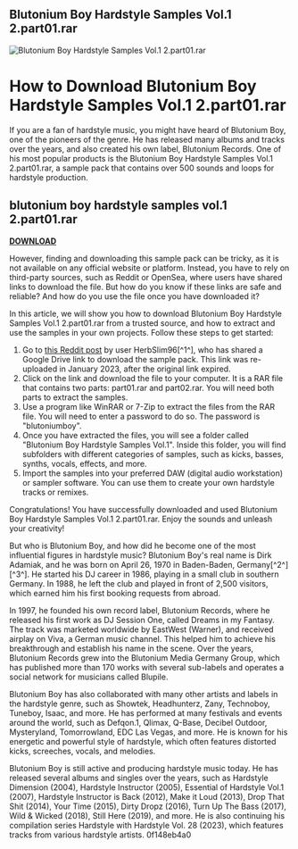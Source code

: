 ## Blutonium Boy Hardstyle Samples Vol.1 2.part01.rar

 
![Blutonium Boy Hardstyle Samples Vol.1 2.part01.rar](https://image.jimcdn.com/app/cms/image/transf/none/path/sd8542b2842d5a9a0/image/i1c74b313df1776bf/version/1346726844/image.png)

 
# How to Download Blutonium Boy Hardstyle Samples Vol.1 2.part01.rar
 
If you are a fan of hardstyle music, you might have heard of Blutonium Boy, one of the pioneers of the genre. He has released many albums and tracks over the years, and also created his own label, Blutonium Records. One of his most popular products is the Blutonium Boy Hardstyle Samples Vol.1 2.part01.rar, a sample pack that contains over 500 sounds and loops for hardstyle production.
 
## blutonium boy hardstyle samples vol.1 2.part01.rar


[**DOWNLOAD**](https://www.google.com/url?q=https%3A%2F%2Fcinurl.com%2F2tK1yh&sa=D&sntz=1&usg=AOvVaw1fgcX-jaqeXe5oYioEgSMJ)

 
However, finding and downloading this sample pack can be tricky, as it is not available on any official website or platform. Instead, you have to rely on third-party sources, such as Reddit or OpenSea, where users have shared links to download the file. But how do you know if these links are safe and reliable? And how do you use the file once you have downloaded it?
 
In this article, we will show you how to download Blutonium Boy Hardstyle Samples Vol.1 2.part01.rar from a trusted source, and how to extract and use the samples in your own projects. Follow these steps to get started:
 
1. Go to [this Reddit post](https://www.reddit.com/r/hardstyle/comments/m7ahy7/blutonium_records_sample_packs_1_2/) by user HerbSlim96[^1^], who has shared a Google Drive link to download the sample pack. This link was re-uploaded in January 2023, after the original link expired.
2. Click on the link and download the file to your computer. It is a RAR file that contains two parts: part01.rar and part02.rar. You will need both parts to extract the samples.
3. Use a program like WinRAR or 7-Zip to extract the files from the RAR file. You will need to enter a password to do so. The password is "blutoniumboy".
4. Once you have extracted the files, you will see a folder called "Blutonium Boy Hardstyle Samples Vol.1". Inside this folder, you will find subfolders with different categories of samples, such as kicks, basses, synths, vocals, effects, and more.
5. Import the samples into your preferred DAW (digital audio workstation) or sampler software. You can use them to create your own hardstyle tracks or remixes.

Congratulations! You have successfully downloaded and used Blutonium Boy Hardstyle Samples Vol.1 2.part01.rar. Enjoy the sounds and unleash your creativity!
  
But who is Blutonium Boy, and how did he become one of the most influential figures in hardstyle music? Blutonium Boy's real name is Dirk Adamiak, and he was born on April 26, 1970 in Baden-Baden, Germany[^2^] [^3^]. He started his DJ career in 1986, playing in a small club in southern Germany. In 1988, he left the club and played in front of 2,500 visitors, which earned him his first booking requests from abroad.
 
In 1997, he founded his own record label, Blutonium Records, where he released his first work as DJ Session One, called Dreams in my Fantasy. The track was marketed worldwide by EastWest (Warner), and received airplay on Viva, a German music channel. This helped him to achieve his breakthrough and establish his name in the scene. Over the years, Blutonium Records grew into the Blutonium Media Germany Group, which has published more than 170 works with several sub-labels and operates a social network for musicians called Blupile.
 
Blutonium Boy has also collaborated with many other artists and labels in the hardstyle genre, such as Showtek, Headhunterz, Zany, Technoboy, Tuneboy, Isaac, and more. He has performed at many festivals and events around the world, such as Defqon.1, Qlimax, Q-Base, Decibel Outdoor, Mysteryland, Tomorrowland, EDC Las Vegas, and more. He is known for his energetic and powerful style of hardstyle, which often features distorted kicks, screeches, vocals, and melodies.
 
Blutonium Boy is still active and producing hardstyle music today. He has released several albums and singles over the years, such as Hardstyle Dimension (2004), Hardstyle Instructor (2005), Essential of Hardstyle Vol.1 (2007), Hardstyle Instructor is Back (2012), Make it Loud (2013), Drop That Shit (2014), Your Time (2015), Dirty Dropz (2016), Turn Up The Bass (2017), Wild & Wicked (2018), Still Here (2019), and more. He is also continuing his compilation series Hardstyle with Hardstyle Vol. 28 (2023), which features tracks from various hardstyle artists.
 0f148eb4a0
